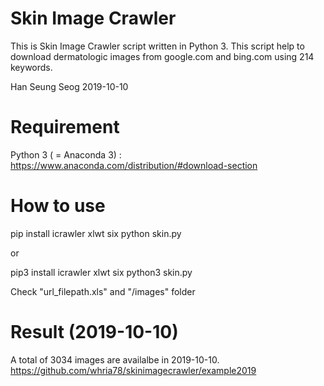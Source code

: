 # Skin Image Crawler

This is Skin Image Crawler script written in Python 3.
This script help to download dermatologic images from google.com and bing.com using 214 keywords.

Han Seung Seog
2019-10-10


# Requirement

Python 3 ( = Anaconda 3) : https://www.anaconda.com/distribution/#download-section


# How to use

pip install icrawler xlwt six
python skin.py

or

pip3 install icrawler xlwt six
python3 skin.py

Check "url_filepath.xls" and "/images" folder


# Result (2019-10-10)

A total of 3034 images are availalbe in 2019-10-10. 
https://github.com/whria78/skinimagecrawler/example2019


